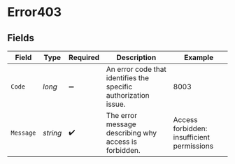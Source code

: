 # Error403


## Fields

| Field                                                           | Type                                                            | Required                                                        | Description                                                     | Example                                                         |
| --------------------------------------------------------------- | --------------------------------------------------------------- | --------------------------------------------------------------- | --------------------------------------------------------------- | --------------------------------------------------------------- |
| `Code`                                                          | *long*                                                          | :heavy_minus_sign:                                              | An error code that identifies the specific authorization issue. | 8003                                                            |
| `Message`                                                       | *string*                                                        | :heavy_check_mark:                                              | The error message describing why access is forbidden.           | Access forbidden: insufficient permissions                      |